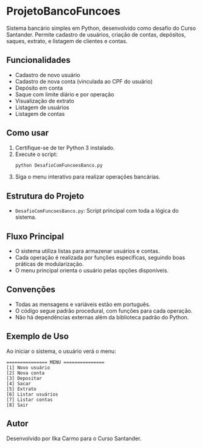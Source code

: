 # ProjetoBancoFuncoes

Sistema bancário simples em Python, desenvolvido como desafio do Curso Santander. Permite cadastro de usuários, criação de contas, depósitos, saques, extrato, e listagem de clientes e contas.

## Funcionalidades
- Cadastro de novo usuário
- Cadastro de nova conta (vinculada ao CPF do usuário)
- Depósito em conta
- Saque com limite diário e por operação
- Visualização de extrato
- Listagem de usuários
- Listagem de contas

## Como usar
1. Certifique-se de ter Python 3 instalado.
2. Execute o script:
   ```bash
   python DesafioComFuncoesBanco.py
   ```
3. Siga o menu interativo para realizar operações bancárias.

## Estrutura do Projeto
- `DesafioComFuncoesBanco.py`: Script principal com toda a lógica do sistema.

## Fluxo Principal
- O sistema utiliza listas para armazenar usuários e contas.
- Cada operação é realizada por funções específicas, seguindo boas práticas de modularização.
- O menu principal orienta o usuário pelas opções disponíveis.

## Convenções
- Todas as mensagens e variáveis estão em português.
- O código segue padrão procedural, com funções para cada operação.
- Não há dependências externas além da biblioteca padrão do Python.

## Exemplo de Uso
Ao iniciar o sistema, o usuário verá o menu:
```
=============== MENU ===============
[1] Novo usuário
[2] Nova conta
[3] Depositar
[4] Sacar
[5] Extrato
[6] Listar usuários
[7] Listar contas
[8] Sair
```

## Autor
Desenvolvido por Ilka Carmo para o Curso Santander.
